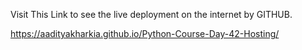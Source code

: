 Visit This Link to see the live deployment on the internet by GITHUB. 

https://aadityakharkia.github.io/Python-Course-Day-42-Hosting/
